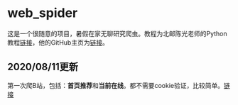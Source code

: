 # web_spider
这是一个很随意的项目，暑假在家无聊研究爬虫。教程为北邮陈光老师的Python教程[链接](https://www.bilibili.com/video/BV1b7411N7P2])，他的GitHub主页为[链接](https://github.com/fly51fly)。
## 2020/08/11更新
第一次爬B站，包括：**首页推荐**和**当前在线**。都不需要cookie验证，比较简单。[链接](https://github.com/aulaywang/web_spider/blob/master/bilibili_spider.ipynb)
